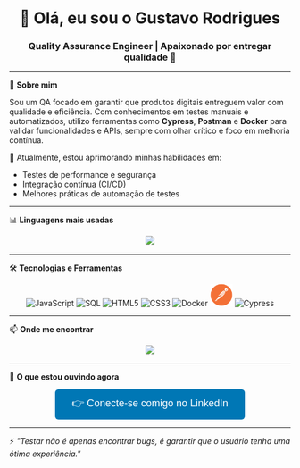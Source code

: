 <h1 align="center">👋 Olá, eu sou o Gustavo Rodrigues</h1>
<h3 align="center">Quality Assurance Engineer | Apaixonado por entregar qualidade 🚀</h3>

---

🧠 **Sobre mim**

Sou um QA focado em garantir que produtos digitais entreguem valor com qualidade e eficiência. Com conhecimentos em testes manuais e automatizados, utilizo ferramentas como **Cypress**, **Postman** e **Docker** para validar funcionalidades e APIs, sempre com olhar crítico e foco em melhoria contínua.

🎯 Atualmente, estou aprimorando minhas habilidades em:
- Testes de performance e segurança
- Integração contínua (CI/CD)
- Melhores práticas de automação de testes

---

📊 **Linguagens mais usadas**
<div align="center">
  <img src="https://github-readme-stats.vercel.app/api/top-langs/?username=GustavoRodrigues24&layout=compact&theme=dracula&hide_border=false&langs_count=4&hide=python,typescript,java,c++,c" height="160" />
</div>

---

🛠️ **Tecnologias e Ferramentas**
<div align="center">
  <img src="https://cdn.jsdelivr.net/gh/devicons/devicon/icons/javascript/javascript-original.svg" height="40" alt="JavaScript" />
  <img src="https://cdn.jsdelivr.net/gh/devicons/devicon/icons/mysql/mysql-original.svg" height="40" alt="SQL" />
  <img src="https://cdn.jsdelivr.net/gh/devicons/devicon/icons/html5/html5-original.svg" height="40" alt="HTML5" />
  <img src="https://cdn.jsdelivr.net/gh/devicons/devicon/icons/css3/css3-original.svg" height="40" alt="CSS3" />
  <img src="https://cdn.jsdelivr.net/gh/devicons/devicon/icons/docker/docker-original.svg" height="40" alt="Docker" />
  <img src="https://raw.githubusercontent.com/devicons/devicon/master/icons/postman/postman-original.svg" height="40" alt="Postman" />
  <img src="https://img.shields.io/badge/Cypress-17202C?style=for-the-badge&logo=cypress&logoColor=white" height="30" alt="Cypress" />
</div>

---

📫 **Onde me encontrar**

<div align="center">
  <a href="https://www.linkedin.com/in/gustavorodriguesgargalac/" target="_blank">
    <img src="https://img.shields.io/badge/-LinkedIn-0077B5?style=for-the-badge&logo=linkedin&logoColor=white" />
  </a>
</div>

---

🎵 **O que estou ouvindo agora**

<div align="center">
  <a href="https://www.linkedin.com/in/gustavorodriguesgargalac/" target="_blank">
    <button style="font-size: 18px; padding: 12px 30px; background-color: #0077B5; color: white; border: none; border-radius: 6px; cursor: pointer;">
      👉 Conecte-se comigo no LinkedIn
    </button>
  </a>
</div>


---

⚡ *"Testar não é apenas encontrar bugs, é garantir que o usuário tenha uma ótima experiência."*
